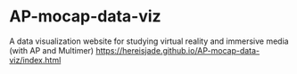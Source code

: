 # AP-mocap-data-viz
A data visualization website for studying virtual reality and immersive media (with AP and Multimer)
https://hereisjade.github.io/AP-mocap-data-viz/index.html
